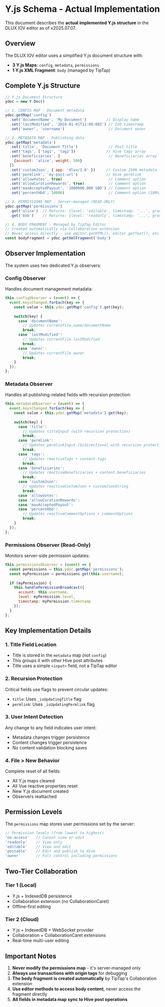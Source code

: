 # Y.js Schema - Actual Implementation

This document describes the **actual implemented Y.js structure** in the DLUX IOV editor as of v2025.07.07.

## Overview

The DLUX IOV editor uses a simplified Y.js document structure with:
- **3 Y.js Maps**: `config`, `metadata`, `permissions`
- **1 Y.js XML Fragment**: `body` (managed by TipTap)

## Complete Y.js Structure

```javascript
// Y.js Document Structure
ydoc = new Y.Doc()

// 1. CONFIG MAP - Document metadata
ydoc.getMap('config')
  .set('documentName', 'My Document')         // Display name
  .set('lastModified', '2024-01-01T12:00:00Z') // ISO timestamp
  .set('owner', 'username')                    // Document owner

// 2. METADATA MAP - Publishing data  
ydoc.getMap('metadata')
  .set('title', 'Document Title')              // Post title
  .set('tags', ['tag1', 'tag2'])              // Hive tags array
  .set('beneficiaries', [                      // Beneficiaries array
    {account: 'alice', weight: 500}
  ])
  .set('customJson', { app: 'dlux/1.0' })     // Custom JSON metadata
  .set('permlink', 'my-post-url')             // Hive permlink
  .set('allowVotes', true)                     // Comment option
  .set('allowCurationRewards', true)           // Comment option
  .set('maxAcceptedPayout', '1000000.000 SBD') // Comment option
  .set('percentHbd', 10000)                    // Comment option (100%)

// 3. PERMISSIONS MAP - Server-managed (READ-ONLY)
ydoc.getMap('permissions')
  .get('alice')  // Returns: {level: 'editable', timestamp: '...', grantedBy: '...'}
  .get('bob')    // Returns: {level: 'readonly', timestamp: '...', grantedBy: '...'}

// 4. BODY FRAGMENT - Managed by TipTap Editor
// Created automatically via Collaboration extension
// Never access directly - use editor.getHTML(), editor.getText(), etc.
const bodyFragment = ydoc.getXmlFragment('body')
```

## Observer Implementation

The system uses two dedicated Y.js observers:

### Config Observer
Handles document management metadata:
```javascript
this.configObserver = (event) => {
  event.keysChanged.forEach(key => {
    const value = this.ydoc.getMap('config').get(key);
    
    switch(key) {
      case 'documentName':
        // Updates currentFile.name/documentName
        break;
      case 'lastModified':
        // Updates currentFile.lastModified
        break;
      case 'owner':
        // Updates currentFile.owner
        break;
    }
  });
};
```

### Metadata Observer
Handles all publishing-related fields with recursion protection:
```javascript
this.metadataObserver = (event) => {
  event.keysChanged.forEach(key => {
    const value = this.ydoc.getMap('metadata').get(key);
    
    switch(key) {
      case 'title':
        // Updates titleInput (with recursion protection)
        break;
      case 'permlink':
        // Updates permlinkInput (bidirectional with recursion protection)
        break;
      case 'tags':
        // Updates reactiveTags + content.tags
        break;
      case 'beneficiaries':
        // Updates reactiveBeneficiaries + content.beneficiaries
        break;
      case 'customJson':
        // Updates reactiveCustomJson + customJsonString
        break;
      case 'allowVotes':
      case 'allowCurationRewards':
      case 'maxAcceptedPayout':
      case 'percentHbd':
        // Updates reactiveCommentOptions + commentOptions
        break;
    }
  });
};
```

### Permissions Observer (Read-Only)
Monitors server-side permission updates:
```javascript
this.permissionsObserver = (event) => {
  const permissions = this.ydoc.getMap('permissions');
  const myPermission = permissions.get(this.username);
  
  if (myPermission) {
    this.handlePermissionBroadcast({
      account: this.username,
      level: myPermission.level,
      timestamp: myPermission.timestamp
    });
  }
};
```

## Key Implementation Details

### 1. Title Field Location
- Title is stored in the `metadata` map (not `config`)
- This groups it with other Hive post attributes
- Title uses a simple `<input>` field, not a TipTap editor

### 2. Recursion Protection
Critical fields use flags to prevent circular updates:
- `title`: Uses `_isUpdatingTitle` flag
- `permlink`: Uses `_isUpdatingPermlink` flag

### 3. User Intent Detection
Any change to any field indicates user intent:
- Metadata changes trigger persistence
- Content changes trigger persistence
- No content validation blocking saves

### 4. File > New Behavior
Complete reset of all fields:
- All Y.js maps cleared
- All Vue reactive properties reset
- New Y.js document created
- Observers reattached

## Permission Levels

The `permissions` map stores user permissions set by the server:

```javascript
// Permission levels (from lowest to highest)
'no-access'   // Cannot view or edit
'readonly'    // View only
'editable'    // View and edit
'postable'    // Edit and publish to Hive  
'owner'       // Full control including permissions
```

## Two-Tier Collaboration

### Tier 1 (Local)
- Y.js + IndexedDB persistence
- Collaboration extension (no CollaborationCaret)
- Offline-first editing

### Tier 2 (Cloud)
- Y.js + IndexedDB + WebSocket provider
- Collaboration + CollaborationCaret extensions
- Real-time multi-user editing

## Important Notes

1. **Never modify the permissions map** - it's server-managed only
2. **Always use transactions with origin tags** for debugging
3. **The body fragment is created automatically** by TipTap's Collaboration extension
4. **Use editor methods to access body content**, never access the fragment directly
5. **All fields in metadata map sync to Hive post operations**
